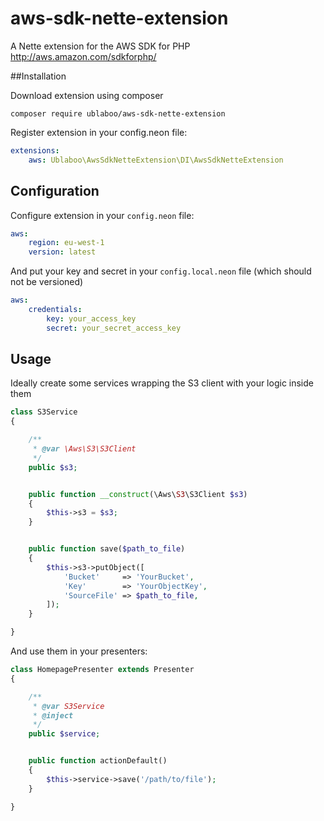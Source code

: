# aws-sdk-nette-extension
A Nette extension for the AWS SDK for PHP http://aws.amazon.com/sdkforphp/

##Installation

Download extension using composer

```
composer require ublaboo/aws-sdk-nette-extension
```

Register extension in your config.neon file:

``` yaml
extensions:
	aws: Ublaboo\AwsSdkNetteExtension\DI\AwsSdkNetteExtension
```

## Configuration

Configure extension in your `config.neon` file:

``` yaml
aws:
	region: eu-west-1
	version: latest
```

And put your key and secret in your `config.local.neon` file (which should not be versioned)

``` yaml
aws:
	credentials:
		key: your_access_key
		secret: your_secret_access_key
```
			
## Usage

Ideally create some services wrapping the S3 client with your logic inside them

```php
class S3Service
{

	/**
	 * @var \Aws\S3\S3Client
	 */
	public $s3;


	public function __construct(\Aws\S3\S3Client $s3)
	{
		$this->s3 = $s3;
	}


	public function save($path_to_file)
	{
		$this->s3->putObject([
			'Bucket'     => 'YourBucket',
			'Key'        => 'YourObjectKey',
			'SourceFile' => $path_to_file,
		]);
	}

}
```

And use them in your presenters:

```php
class HomepagePresenter extends Presenter
{

	/**
	 * @var S3Service
	 * @inject
	 */
	public $service;


	public function actionDefault()
	{
		$this->service->save('/path/to/file');
	}

}
```

